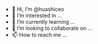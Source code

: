 - 👋 Hi, I’m @huashiceo
- 👀 I’m interested in ...
- 🌱 I’m currently learning ...
- 💞️ I’m looking to collaborate on ...
- 📫 How to reach me ...

<!---
huashiceo/huashiceo is a ✨ special ✨ repository because its `README.md` (this file) appears on your GitHub profile.
You can click the Preview link to take a look at your changes.
--->
